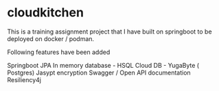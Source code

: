 # cloudkitchen
This is a training assignment project that I have built on springboot to be deployed on docker / podman.

Following features have been added 

Springboot JPA
In memory database - HSQL 
Cloud DB - YugaByte ( Postgres)
Jasypt encryption
Swagger / Open API documentation
Resiliency4j 


 
